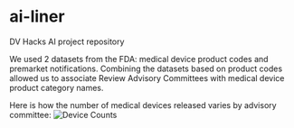 # ai-liner
DV Hacks AI project repository

We used 2 datasets from the FDA: medical device product codes and premarket notifications. 
Combining the datasets based on product codes allowed us to associate Review Advisory Committees with medical device product category names. 

Here is how the number of medical devices released varies by advisory committee:
![Device Counts](github.com/nchitale/ai-liner/device_counts.png)
